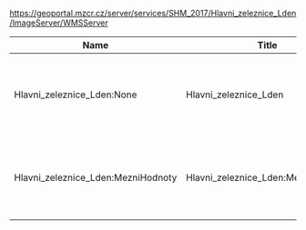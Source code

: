 https://geoportal.mzcr.cz/server/services/SHM_2017/Hlavni_zeleznice_Lden/ImageServer/WMSServer

|Name|Title|Abstract|
|--|--|--|
|Hlavni_zeleznice_Lden:None|Hlavni_zeleznice_Lden|Hlukový ukazatel Ldvn pro hlavní železnice v 5dB pásmech|
|Hlavni_zeleznice_Lden:MezniHodnoty|Hlavni_zeleznice_Lden:MezniHodnoty|Mezní hodnoty hlukového ukazatele Ldvn pro hlavní železnice|
